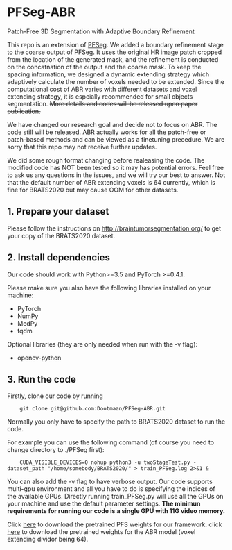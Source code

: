 # PFSeg-ABR
Patch-Free 3D Segmentation with Adaptive Boundary Refinement

This repo is an extension of [PFSeg](https://github.com/Dootmaan/PFSeg). We added a boundary refinement stage to the coarse output of PFSeg. It uses the original HR image patch cropped from the location of the generated mask, and the refinement is conducted on the concatnation of the output and the coarse mask. To keep the spacing information, we designed a dynamic extending strategy which adaptively calculate the number of voxels needed to be extended. Since the computational cost of ABR varies with different datasets and voxel extending strategy, it is espcially recommended for small objects segmentation. ~~More details and codes will be released upon paper publication.~~

We have changed our research goal and decide not to focus on ABR. The code still will be released. ABR actually works for all the patch-free or patch-based methods and can be viewed as a finetuning precedure. We are sorry that this repo may not receive further updates.

We did some rough format changing before realeasing the code. The modified code has NOT been tested so it may has potential errors. Feel free to ask us any questions in the issues, and we will try our best to answer. Not that the default number of ABR extending voxels is 64 currently, which is fine for BRATS2020 but may cause OOM for other datasets.

## 1. Prepare your dataset
Please follow the instructions on http://braintumorsegmentation.org/ to get your copy of the BRATS2020 dataset. 

## 2. Install dependencies
Our code should work with Python>=3.5 and PyTorch >=0.4.1. 

Please make sure you also have the following libraries installed on your machine:
- PyTorch
- NumPy
- MedPy
- tqdm

Optional libraries (they are only needed when run with the -v flag):
- opencv-python

## 3. Run the code
Firstly, clone our code by running

```
    git clone git@github.com:Dootmaan/PFSeg-ABR.git
```
Normally you only have to specify the path to BRATS2020 dataset to run the code.

For example you can use the following command (of course you need to change directory to ./PFSeg first):

```
    CUDA_VISIBLE_DEVICES=0 nohup python3 -u twoStageTest.py -dataset_path "/home/somebody/BRATS2020/" > train_PFSeg.log 2>&1 &
```

You can also add the -v flag to have verbose output. Our code supports multi-gpu environment and all you have to do is specifying the indices of the available GPUs. Directly running train_PFSeg.py will use all the GPUs on your machine and use the default parameter settings. **The minimun requirements for running our code is a single GPU with 11G video memory.**

Click [here](https://drive.google.com/file/d/1kG2kYU_56-0UV2E2I59c1qYphoYRdziK/view?usp=sharing) to download the pretrained PFS weights for our framework. click [here]() to download the pretrained weights for the ABR model (voxel extending dividor being 64).
